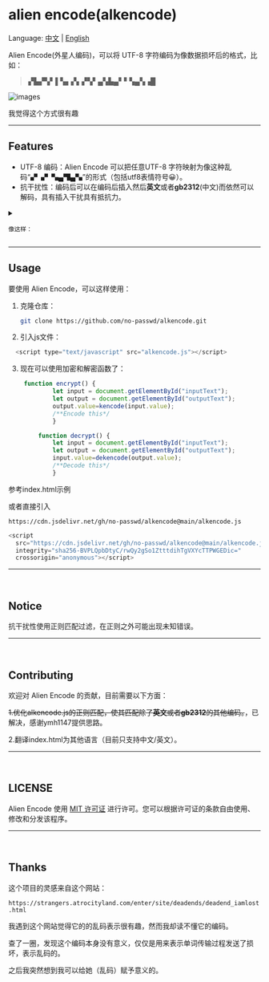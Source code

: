# alien encode(alkencode)

Language: [中文](#) | [English](https://github-com.translate.goog/no-passwd/alkencode?_x_tr_sl=auto&_x_tr_tl=en&_x_tr_hl=en-US&_x_tr_pto=wapp)

Alien Encode(外星人编码)，可以将 UTF-8 字符编码为像数据损坏后的格式，比如：

> ▞▙▞▚▘▌▚▖▞▖▞▚▘▄▚▙▄▘▘▚▄▚▗█


![images](https://github.com/no-passwd/alkencode/assets/143941593/478db169-7853-4474-8e74-594c7c5e8f03)

我觉得这个方式很有趣

---

## Features

- UTF-8 编码：Alien Encode 可以把任意UTF-8 字符映射为像这种乱码“▞▗▘▚▄▜▄▚”的形式（包括utf8表情符号😀）。
- 抗干扰性：编码后可以在编码后插入然后**英文**或者**gb2312**(中文)而依然可以解码，具有插入干扰具有抵抗力。


<details>
  <summary>
	
    像这样：
</summary>

~~[在线试试](https://no-passwd.github.io/alkencode/)~~

---

> 新的，宽文本框由kikuri提供思路
[在线试试](https://no-passwd.github.io/alkencode/maxlist.html)

#### 英文插入
   
```python
I am lost▞▄▘▚▄▀▄▟I'm really really▘▙▘▚▘▄▚▗▄▝▞▚▞▄lost▚▞▘▙▘▀▄▘▚▎▄▖▘▚▚▚▄▚▞▙▞▀▞▖▗▎▞and i don't know▙▞▚▘▌▚▖▘▙ how to get back▘▞▞▄▄▀▄▗▄▌▞▖▄▃▘▙▘▚▄▟help▚▞▘▙▘▘▘▙▚me!▚▘█▚▛▄and,I h▚▚▞
```

#### 中文插入

```python
告诉你吧▗▞▄▃▄世界▙▞▖▗▞我不▚▎▄相▙▚▄信▗▞！▄▝我不相▞▗信天是蓝的▄▌▗▞▞▙我不相信▘▜▗▚▗▄▞报应▙▘▗▗▀
```

以上粘贴到“crypttext(密文区)”点击“decrypt(解密)”依然可以正常解密。

</details>

---


## Usage

要使用 Alien Encode，可以这样使用：

1. 克隆仓库：

   ```bash
   git clone https://github.com/no-passwd/alkencode.git
   ```

2. 引入js文件：

```js
  <script type="text/javascript" src="alkencode.js"></script>
```

3. 现在可以使用加密和解密函数了：

   ```js
    function encrypt() {
            let input = document.getElementById("inputText");
            let output = document.getElementById("outputText");
			output.value=kencode(input.value);
			/**Encode this*/
			}

        function decrypt() {
            let input = document.getElementById("inputText");
            let output = document.getElementById("outputText");
			input.value=dekencode(output.value);
			/**Decode this*/
			}
   ```

参考index.html示例

或者直接引入

`https://cdn.jsdelivr.net/gh/no-passwd/alkencode@main/alkencode.js`

```js
<script
  src="https://cdn.jsdelivr.net/gh/no-passwd/alkencode@main/alkencode.js"
  integrity="sha256-BVPLQpbDtyC/rwQy2gSo1ZtttdihTgVXYcTTPWGEDic="
  crossorigin="anonymous"></script>
```


---


<br>

## Notice

抗干扰性使用正则匹配过滤，在正则之外可能出现未知错误。

---

<br>

## Contributing

欢迎对 Alien Encode 的贡献，目前需要以下方面：

~~1.优化alkencode.js的正则匹配，使其匹配除了**英文**或者**gb2312**的其他编码。~~，已解决，感谢ymh1147提供思路。

2.翻译index.html为其他语言（目前只支持中文/英文）。

---

<br>

## LICENSE

Alien Encode 使用 [MIT 许可证](LICENSE) 进行许可。您可以根据许可证的条款自由使用、修改和分发该程序。

---

<br>

## Thanks

这个项目的灵感来自这个网站：

`https://strangers.atrocityland.com/enter/site/deadends/deadend_iamlost.html`

我遇到这个网站觉得它的的乱码表示很有趣，然而我却读不懂它的编码。

查了一圈，发现这个编码本身没有意义，仅仅是用来表示单词传输过程发送了损坏，表示乱码的。

之后我突然想到我可以给她（乱码）赋予意义的。

